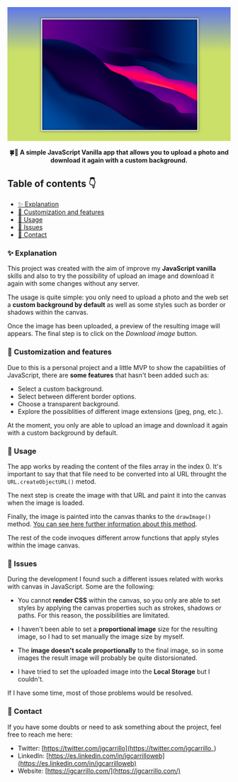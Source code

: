 ![image](assets/canvas.png)

<div align="center">
    <b>🍀🌱 A simple JavaScript Vanilla app that allows you to upload a photo and download it again with a custom background.</b>
</div>

## Table of contents 👇

-   [✨ Explanation](#-explanation)
-   [🎨 Customization and features](#-customization-and-features)
-   [🚀 Usage](#-usage)
-   [🚩 Issues](#-issues)
-   [💛 Contact](#-contact)

### ✨ Explanation

This project was created with the aim of improve my **JavaScript vanilla** skills and also to try the possibility of upload an image and download it again with some changes without any server.

The usage is quite simple: you only need to upload a photo and the web set a **custom background by default** as well as some styles such as border or shadows within the canvas.

Once the image has been uploaded, a preview of the resulting image will appears. The final step is to click on the _Download image_ button.

### 🎨 Customization and features

Due to this is a personal project and a little MVP to show the capabilities of JavaScript, there are **some features** that hasn't been added such as:

-   Select a custom background.
-   Select between different border options.
-   Choose a transparent background.
-   Explore the possiblities of different image extensions (jpeg, png, etc.).

At the moment, you only are able to upload an image and download it again with a custom background by default.

### 🚀 Usage

The app works by reading the content of the files array in the index 0. It's important to say that that file need to be converted into al URL throught the `URL.createObjectURL()` metod.

The next step is create the image with that URL and paint it into the canvas when the image is loaded.

Finally, the image is painted into the canvas thanks to the `drawImage()` method. [You can see here further information about this method](https://developer.mozilla.org/es/docs/Web/API/CanvasRenderingContext2D/drawImage).

The rest of the code invoques different arrow functions that apply styles within the image canvas.

### 🚩 Issues

During the development I found such a different issues related with works with canvas in JavaScript. Some are the following:

-   You cannot **render CSS** within the canvas, so you only are able to set styles by applying the canvas properties such as strokes, shadows or paths. For this reason, the possibilities are limitated.

-   I haven't been able to set a **proportional image** size for the resulting image, so I had to set manually the image size by myself.

-   The **image doesn't scale proportionally** to the final image, so in some images the result image will probably be quite distorsionated.

-   I have tried to set the uploaded image into the **Local Storage** but I couldn't.

If I have some time, most of those problems would be resolved.

### 💛 Contact

If you have some doubts or need to ask something about the project, feel free to reach me here:

-   Twitter: [https://twitter.com/jgcarrillo](https://twitter.com/jgcarrillo_)
-   LinkedIn: [https://es.linkedin.com/in/jgcarrilloweb](https://es.linkedin.com/in/jgcarrilloweb)
-   Website: [https://jgcarrillo.com/](https://jgcarrillo.com/)
